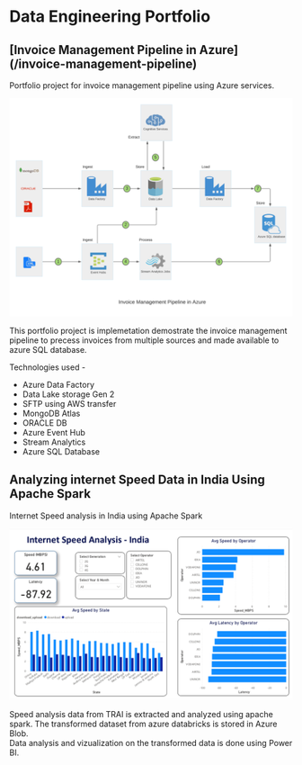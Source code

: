 # Data Engineering Portfolio


## [Invoice Management Pipeline in Azure] (/invoice-management-pipeline)
Portfolio project for invoice management pipeline using Azure services.

![Invoice Management Architecture](invoice-management-pipeline/Invoice-Management-Architecture.png)

This portfolio project is implemetation demostrate the invoice management pipeline to precess invoices from multiple sources and made available to azure SQL database.

Technologies used - 
-  Azure Data Factory
-  Data Lake storage Gen 2
-  SFTP using AWS transfer
-  MongoDB Atlas
-  ORACLE DB
-  Azure Event Hub
-  Stream Analytics 
-  Azure SQL Database

## Analyzing internet Speed Data in India Using Apache Spark
Internet Speed analysis in India using Apache Spark

![speed analysis spark](speed-analysis/speed-analysis-india.png)

Speed analysis data from TRAI is extracted and analyzed using apache spark. The transformed dataset from azure databricks is stored in Azure Blob.  
Data analysis and vizualization on the transformed data is done using Power BI.


